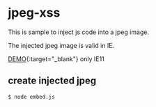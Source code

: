 # jpeg-xss

This is sample to inject js code into a jpeg image.

The injected jpeg image is valid in IE.

[DEMO](https://jpeg-xss.now.sh/){:target="_blank"} only IE11

## create injected jpeg

```
$ node embed.js
```
